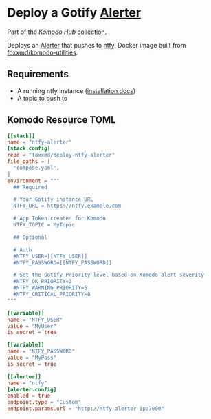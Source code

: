 # Deploy a Gotify [Alerter](https://komo.do/docs/resources#alerter)

Part of the [*Komodo Hub* collection.](https://github.com/komodo-hub/komodo-hub)

Deploys an [Alerter](https://komo.do/docs/resources#alerter) that pushes to [ntfy](https://ntfy.sh/). Docker image built from [foxxmd/komodo-utilities](https://github.com/FoxxMD/komodo-utilities).

## Requirements

* A running ntfy instance ([installation docs](https://docs.ntfy.sh/))
* A topic to push to

## Komodo Resource TOML

```toml
[[stack]]
name = "ntfy-alerter"
[stack.config]
repo = "foxxmd/deploy-ntfy-alerter"
file_paths = [
  "compose.yaml",
]
environment = """
  ## Required

  # Your Gotify instance URL
  NTFY_URL = https://ntfy.example.com

  # App Token created for Komodo
  NTFY_TOPIC = MyTopic

  ## Optional

  # Auth
  #NTFY_USER=[[NTFY_USER]]
  #NTFY_PASSWORD=[[NTFY_PASSWORD]]

  # Set the Gotify Priority level based on Komodo alert severity
  #NTFY_OK_PRIORITY=3
  #NTFY_WARNING_PRIORITY=5
  #NTFY_CRITICAL_PRIORITY=8
"""

[[variable]]
name = "NTFY_USER"
value = "MyUser"
is_secret = true

[[variable]]
name = "NTFY_PASSWORD"
value = "MyPass"
is_secret = true

[[alerter]]
name = "ntfy"
[alerter.config]
enabled = true
endpoint.type = "Custom"
endpoint.params.url = "http://ntfy-alerter-ip:7000"
```